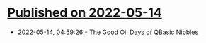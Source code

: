# [Published on 2022-05-14](index.md)

* [2022-05-14, 04:59:26](https://news.ycombinator.com/item?id=31375216) - [The Good Ol' Days of QBasic Nibbles](https://www.thecodedmessage.com/posts/qbasic-nostalgia/)
